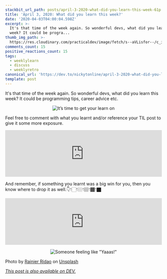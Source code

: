 ```yaml
---
stackbit_url_path: posts/april-3-2020-what-did-you-learn-this-week-61p
title: 'April 3, 2020: What did you learn this week?'
date: '2020-04-03T04:00:04.598Z'
excerpt: >-
  It's that time of the week again. So wonderful devs, what did you learn this
  week? It could be progra...
thumb_img_path: >-
  https://res.cloudinary.com/practicaldev/image/fetch/s--aVLisfor--/c_imagga_scale,f_auto,fl_progressive,h_420,q_auto,w_1000/https://dev-to-uploads.s3.amazonaws.com/i/h4v24ph0r08qhpsvqwma.jpg
comments_count: 15
positive_reactions_count: 15
tags:
  - weeklylearn
  - discuss
  - weeklyretro
canonical_url: 'https://dev.to/nickytonline/april-3-2020-what-did-you-learn-this-week-61p'
template: post
---
```

It's that time of the week again. So wonderful devs, what did you learn this week? It could be programming tips, career advice etc.

<center>

![It’s time to get your learn on](https://media.giphy.com/media/a7NBvg3Ss8UYo/giphy.gif)

</center>

Feel free to comment with what you learnt and/or reference your TIL post to give it some more exposure.


<iframe class="liquidTag" src="https://dev.to/embed/tag?args=todayilearned" style="border: 0; width: 100%;"></iframe>


And remember, if something you learnt was a big win for you, then you know where to drop it as well.👇👇🏻👇🏼👇🏽👇🏾👇🏿


<iframe class="liquidTag" src="https://dev.to/embed/link?args=https%3A%2F%2Fdev.to%2Fjess%2Fwhat-was-your-win-this-week-22af" style="border: 0; width: 100%;"></iframe>


<center>

![Someone feeling like "Yaaas!"](https://media.giphy.com/media/zBhZiVNNQjfTG/giphy.gif)

</center>

Photo by [Rainier Ridao](https://unsplash.com/@rainierridao?utm_source=unsplash&utm_medium=referral&utm_content=creditCopyText) on [Unsplash](https://unsplash.com/s/photos/learn?utm_source=unsplash&utm_medium=referral&utm_content=creditCopyText)

*[This post is also available on DEV.](https://dev.to/nickytonline/april-3-2020-what-did-you-learn-this-week-61p)*


<script>
const parent = document.getElementsByTagName('head')[0];
const script = document.createElement('script');
script.type = 'text/javascript';
script.src = 'https://cdnjs.cloudflare.com/ajax/libs/iframe-resizer/4.1.1/iframeResizer.min.js';
script.charset = 'utf-8';
script.onload = function() {
    window.iFrameResize({}, '.liquidTag');
};
parent.appendChild(script);
</script>    
